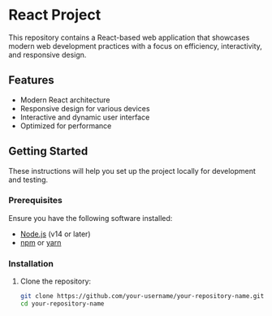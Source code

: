 # React Project

This repository contains a React-based web application that showcases modern web development practices with a focus on efficiency, interactivity, and responsive design.

## Features

- Modern React architecture
- Responsive design for various devices
- Interactive and dynamic user interface
- Optimized for performance

## Getting Started

These instructions will help you set up the project locally for development and testing.

### Prerequisites

Ensure you have the following software installed:

- [Node.js](https://nodejs.org/) (v14 or later)
- [npm](https://www.npmjs.com/) or [yarn](https://yarnpkg.com/)

### Installation

1. Clone the repository:
   ```bash
   git clone https://github.com/your-username/your-repository-name.git
   cd your-repository-name
